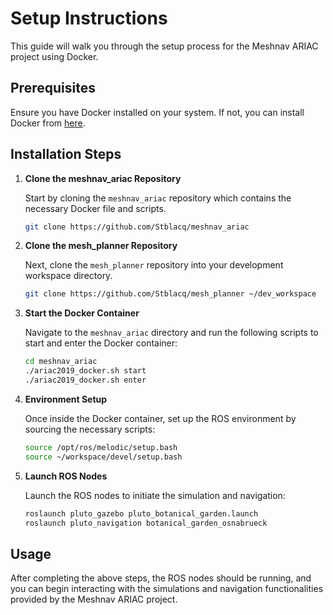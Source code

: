 
# Setup Instructions

This guide will walk you through the setup process for the Meshnav ARIAC project using Docker.

## Prerequisites

Ensure you have Docker installed on your system. If not, you can install Docker from [here](https://docs.docker.com/get-docker/).

## Installation Steps

1. **Clone the meshnav_ariac Repository**

   Start by cloning the `meshnav_ariac` repository which contains the necessary Docker file and scripts.

   ```bash
   git clone https://github.com/Stblacq/meshnav_ariac
   ```

2. **Clone the mesh_planner Repository**

   Next, clone the `mesh_planner` repository into your development workspace directory.

   ```bash
   git clone https://github.com/Stblacq/mesh_planner ~/dev_workspace
   ```

3. **Start the Docker Container**

   Navigate to the `meshnav_ariac` directory and run the following scripts to start and enter the Docker container:

   ```bash
   cd meshnav_ariac
   ./ariac2019_docker.sh start
   ./ariac2019_docker.sh enter
   ```

4. **Environment Setup**

   Once inside the Docker container, set up the ROS environment by sourcing the necessary scripts:

   ```bash
   source /opt/ros/melodic/setup.bash
   source ~/workspace/devel/setup.bash
   ```

5. **Launch ROS Nodes**

   Launch the ROS nodes to initiate the simulation and navigation:

   ```bash
   roslaunch pluto_gazebo pluto_botanical_garden.launch
   roslaunch pluto_navigation botanical_garden_osnabrueck
   ```

## Usage

After completing the above steps, the ROS nodes should be running, and you can begin interacting with the simulations and navigation functionalities provided by the Meshnav ARIAC project.
